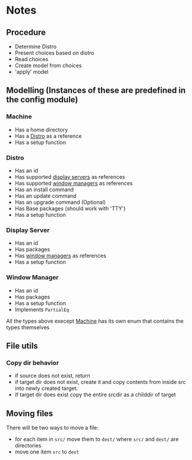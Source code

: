 # Notes

## Procedure
  * Determine Distro
  * Present choices based on distro
  * Read choices
  * Create model from choices
  * 'apply' model

## Modelling (Instances of these are predefined in the config module)

### Machine
  * Has a home directory
  * Has a [Distro](#distro) as a reference
  * Has a setup function

### Distro
  * Has an id
  * Has supported [display servers](#display-server) as references
  * Has supported [window managers](#window-manager) as references
  * Has an install command
  * Has an update command
  * Has an upgrade command (Optional)
  * Has Base packages (should work with 'TTY')
  * Has a setup function

### Display Server
  * Has an id
  * Has packages
  * Has [window managers](#window-manager) as references
  * Has a setup function

### Window Manager
  * Has an id
  * Has packages
  * Has a setup function
  * Implements `PartialEq`

All the types above execept [Machine](#machine) has its own enum that contains the types themselves

## File utils

### Copy dir behavior
  * if source does not exist, return
  * if target dir does not exist, create it and copy contents from inside src
    into newly created target.
  * if target dir does exist copy the entire srcdir as a childdir of target

## Moving files
There will be two ways to move a file:
  * for each item in `src/` move them to `dest/`
    where `src/` and `dest/` are directories
  * move one item `src` to `dest` 
